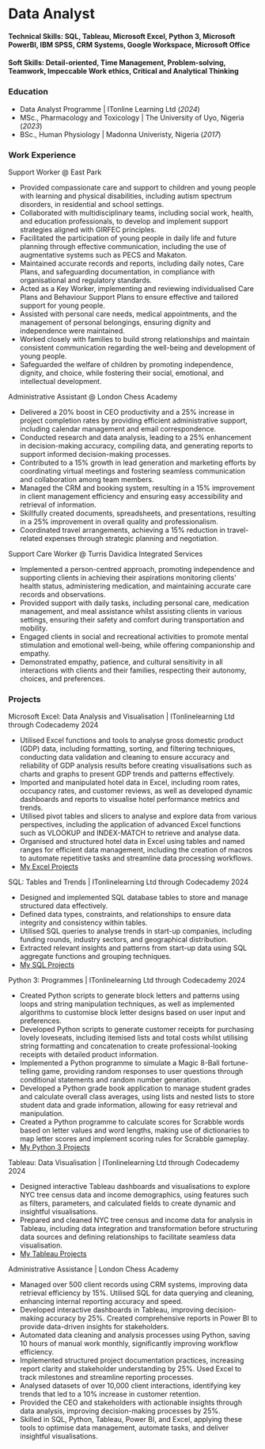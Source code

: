 # Data Analyst

#### Technical Skills: SQL, Tableau, Microsoft Excel, Python 3, Microsoft PowerBI, IBM SPSS, CRM Systems, Google Workspace, Microsoft Office

#### Soft Skills: Detail-oriented, Time Management, Problem-solving, Teamwork, Impeccable Work ethics, Critical and Analytical Thinking

### Education
- Data Analyst Programme | ITonline Learning Ltd (_2024_)
- MSc., Pharmacology and Toxicology | The University of Uyo, Nigeria (_2023_)
- BSc., Human Physiology | Madonna Univeristy, Nigeria (_2017_)

### Work Experience
Support Worker @ East Park
- Provided compassionate care and support to children and young people with learning and physical disabilities, including autism spectrum disorders, in residential and school settings.
- Collaborated with multidisciplinary teams, including social work, health, and education professionals, to develop and implement support strategies aligned with GIRFEC principles.
- Facilitated the participation of young people in daily life and future planning through effective communication, including the use of augmentative systems such as PECS and Makaton.
- Maintained accurate records and reports, including daily notes, Care Plans, and safeguarding documentation, in compliance with organisational and regulatory standards.
- Acted as a Key Worker, implementing and reviewing individualised Care Plans and Behaviour Support Plans to ensure effective and tailored support for young people.
- Assisted with personal care needs, medical appointments, and the management of personal belongings, ensuring dignity and independence were maintained.
- Worked closely with families to build strong relationships and maintain consistent communication regarding the well-being and development of young people.
- Safeguarded the welfare of children by promoting independence, dignity, and choice, while fostering their social, emotional, and intellectual development.

Administrative Assistant @ London Chess Academy
- Delivered a 20% boost in CEO productivity and a 25% increase in project completion rates by providing efficient administrative support, including calendar management and email correspondence.
- Conducted research and data analysis, leading to a 25% enhancement in decision-making accuracy, compiling data, and generating reports to support informed decision-making processes.
- Contributed to a 15% growth in lead generation and marketing efforts by coordinating virtual meetings and fostering seamless communication and collaboration among team members.
- Managed the CRM and booking system, resulting in a 15% improvement in client management efficiency and ensuring easy accessibility and retrieval of information.
- Skillfully created documents, spreadsheets, and presentations, resulting in a 25% improvement in overall quality and professionalism.
- Coordinated travel arrangements, achieving a 15% reduction in travel-related expenses through strategic planning and negotiation.

Support Care Worker @ Turris Davidica Integrated Services
- Implemented a person-centred approach, promoting independence and supporting clients in achieving their aspirations monitoring clients' health status, administering medication, and maintaining accurate care records and observations.
- Provided support with daily tasks, including personal care, medication management, and meal assistance whilst assisting clients in various settings, ensuring their safety and comfort during transportation and mobility.
- Engaged clients in social and recreational activities to promote mental stimulation and emotional well-being, while offering companionship and empathy.
- Demonstrated empathy, patience, and cultural sensitivity in all interactions with clients and their families, respecting their autonomy, choices, and preferences.

### Projects
Microsoft Excel: Data Analysis and Visualisation | ITonlinelearning Ltd through Codecademy                                                                     2024
- Utilised Excel functions and tools to analyse gross domestic product (GDP) data, including formatting, sorting, and filtering techniques, conducting data validation and cleaning to ensure accuracy and reliability of GDP analysis results before creating visualisations such as charts and graphs to present GDP trends and patterns effectively.
- Imported and manipulated hotel data in Excel, including room rates, occupancy rates, and customer reviews, as well as developed dynamic dashboards and reports to visualise hotel performance metrics and trends.
- Utilised pivot tables and slicers to analyse and explore data from various perspectives, including the application of advanced Excel functions such as VLOOKUP and INDEX-MATCH to retrieve and analyse data.
- Organised and structured hotel data in Excel using tables and named ranges for efficient data management, including the creation of macros to automate repetitive tasks and streamline data processing workflows.
- [My Excel Projects](https://drive.google.com/drive/folders/13LHSnhyXNNt_6tB7bXAQvEW89MC2rK8z?usp=drive_link)

SQL: Tables and Trends | ITonlinelearning Ltd through Codecademy                                                                                              2024
- Designed and implemented SQL database tables to store and manage structured data effectively.
- Defined data types, constraints, and relationships to ensure data integrity and consistency within tables.
- Utilised SQL queries to analyse trends in start-up companies, including funding rounds, industry sectors, and geographical distribution.
- Extracted relevant insights and patterns from start-up data using SQL aggregate functions and grouping techniques.
- [My SQL Projects]()

Python 3: Programmes | ITonlinelearning Ltd through Codecademy                                                                                                2024
- Created Python scripts to generate block letters and patterns using loops and string manipulation techniques, as well as implemented algorithms to customise block letter designs based on user input and preferences.
- Developed Python scripts to generate customer receipts for purchasing lovely loveseats, including itemised lists and total costs whilst utilising string formatting and concatenation to create professional-looking receipts with detailed product information.
- Implemented a Python programme to simulate a Magic 8-Ball fortune-telling game, providing random responses to user questions through conditional statements and random number generation.
- Developed a Python grade book application to manage student grades and calculate overall class averages, using lists and nested lists to store student data and grade information, allowing for easy retrieval and manipulation.
- Created a Python programme to calculate scores for Scrabble words based on letter values and word lengths, making use of dictionaries to map letter scores and implement scoring rules for Scrabble gameplay.
- [My Python 3 Projects](https://www.codecademy.com/workspaces/663602bbfbc6c34f924618dd)

Tableau: Data Visualisation | ITonlinelearning Ltd through Codecademy                                                                                       2024
- Designed interactive Tableau dashboards and visualisations to explore NYC tree census data and income demographics, using features such as filters, parameters, and calculated fields to create dynamic and insightful visualisations.
- Prepared and cleaned NYC tree census and income data for analysis in Tableau, including data integration and transformation before structuring data sources and defining relationships to facilitate seamless data visualisation.
- [My Tableau Projects](https://public.tableau.com/app/profile/michael.nnumolu/vizzes)

Administrative Assistance | London Chess Academy
- Managed over 500 client records using CRM systems, improving data retrieval efficiency by 15%. Utilised SQL for data querying and cleaning, enhancing internal reporting accuracy and speed.
- Developed interactive dashboards in Tableau, improving decision-making accuracy by 25%. Created comprehensive reports in Power BI to provide data-driven insights for stakeholders.
- Automated data cleaning and analysis processes using Python, saving 10 hours of manual work monthly, significantly improving workflow efficiency.
- Implemented structured project documentation practices, increasing report clarity and stakeholder understanding by 25%. Used Excel to track milestones and streamline reporting processes.
- Analysed datasets of over 10,000 client interactions, identifying key trends that led to a 10% increase in customer retention.
- Provided the CEO and stakeholders with actionable insights through data analysis, improving decision-making processes by 25%.
- Skilled in SQL, Python, Tableau, Power BI, and Excel, applying these tools to optimise data management, automate tasks, and deliver insightful visualisations.

